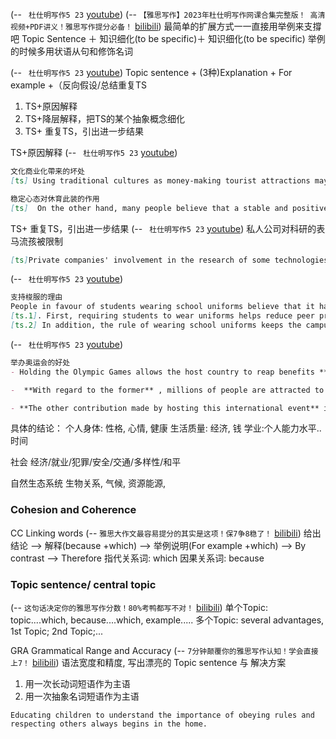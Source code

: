 (-- ` 杜仕明写作5 23` [youtube](https://youtu.be/Va8RnkPRnMQ?t=2332))
(-- `【雅思写作】2023年杜仕明写作网课合集完整版！ 高清视频+PDF讲义！雅思写作提分必备！` [bilibili](https://www.bilibili.com/video/BV12L411i7NW/?t=60))
最简单的扩展方式一一直接用举例来支撐吧
Topic Sentence ＋ 知识细化(to be specific)＋ 知识细化(to be specific)
举例的时候多用状语从句和修饰名词

(-- ` 杜仕明写作5 23` [youtube](https://youtu.be/Va8RnkPRnMQ?t=4149))
Topic sentence + (3种)Explanation + For example +（反向假设/总结重复TS
1. TS+原因解释
2. TS+降层解释，把TS的某个抽象概念细化
3. TS+ 重复TS，引出进一步结果

TS+原因解释
(-- ` 杜仕明写作5 23` [youtube](https://youtu.be/Va8RnkPRnMQ?t=4319))
```markdown
文化商业化帶来的坏处
[ts] Using traditional cultures as money-making tourist attractions may destroy them. [解释] This is because the way they are originally performed needs to be altered to meet the needs of tourists. [es.] For example, in order to help audiences easily understand the meaning of a traditional dance, the moves have to be simplified, [res] which as a result leads to the loss of authenticity of traditional art.
```



```markdown
稳定心态对休育此装的作用
[ts]  On the other hand, many people believe that a stable and positive mentality, to a great extent, determines the results of sports competitions. [降层解释] More specifically, athletes aiming at winning medals must be able to stay calm throughout the game or not easily give up even in an uphill battle.  [es.] One of the most obvious examples of this is the shooting competition where the ability to focus on the target and not to be affected by the crowds is far more important than physical strength.
```

 TS+ 重复TS，引出进一步结果
(-- ` 杜仕明写作5 23` [youtube](https://youtu.be/Va8RnkPRnMQ?t=6284))
私人公司对科研的表马流孩被限制 
```markdown
[ts]Private companies' involvement in the research of some technologies must be restricted. [ts] If profit-driven organizations were allowed to freely conduct any experiment they are interested in, there would be devastating outcomes, [es.]For example, rather than being researched and developed by private companies, nuclear technology is strictly controlled by the government in almost every country. This is due to the fear that the technology of purifying radioactive materials which can be used to produce powerful weapons of massive destruction, such as an atomic bomb, may fall into wrong hands.
```



(-- ` 杜仕明写作5 23` [youtube](https://youtu.be/Va8RnkPRnMQ?t=7590))

```markdown
支持梭服的理由
People in favour of students wearing school uniforms believe that it has a number of benefits.
[ts.1]. First, requiring students to wear uniforms helps reduce peer pressure.When everyone in the class is dressed in the same way, they are not likely to talk about the price and taste of clothes. [res]As a result, no one would feel a sense of superiority or being prejudiced. 
[ts.2] In addition, the rule of wearing school uniforms keeps the campus safe. This is because those who are not members of the school can be easily recognized and kept outside. There are consequently less possibilities of some incidents, [es.]such as theft or gang bullying on campus.
```


(-- ` 杜仕明写作5 23` [youtube](https://youtu.be/Va8RnkPRnMQ?t=7984))
```markdown
举办奥运会的好处
- Holding the Olympic Games allows the host country to reap benefits **in terms of** economic growth and public health. 

-  **With regard to the former** , millions of people are attracted to the host county either to watch world-class sports games or to experience local culture, **both of which** bring in billions of dollars in cash and create a large number of job opportunities. 

- **The other contribution made by hosting this international event** is that an interest in sports can be developed for most citizens and they would become more physically active. **As a result**, the level of health in the general population can be improved.
```



具体的结论：
个人身体: 性格, 心情, 健康
生活质量: 经济, 钱
学业:个人能力水平..
时间

社会
经济/就业/犯罪/安全/交通/多样性/和平

自然生态系统
生物关系, 气候, 资源能源, 


### Cohesion and Coherence
CC Linking words
(-- `雅思大作文最容易提分的其实是这项！保7争8稳了！` [bilibili](https://www.bilibili.com/video/BV1gD4y1z7Q7/?t=588))
给出结论 --> 解释(because +which) --> 举例说明(For example +which) --> By contrast --> Therefore
指代关系词: which
因果关系词: because

### Topic sentence/ central topic
(-- `这句话决定你的雅思写作分数！80%考鸭都写不对！` [bilibili](https://www.bilibili.com/video/BV1Re4y1t7wy/?p=26&t=34))
单个Topic: topic....which, because....which, example.....
多个Topic: several advantages, 1st Topic; 2nd Topic;...

GRA Grammatical Range and Accuracy
(-- `7分钟颠覆你的雅思写作认知！学会直接上7！` [bilibili](https://www.bilibili.com/video/BV1R8411n7Wn/?t=103))
语法宽度和精度,  写出漂亮的 Topic sentence 与 解决方案 
1. 用一次长动词短语作为主语
2. 用一次抽象名词短语作为主语
```
Educating children to understand the importance of obeying rules and respecting others always begins in the home.
```
